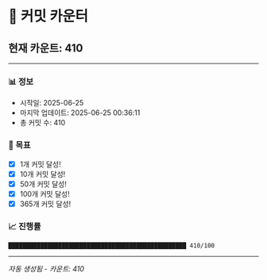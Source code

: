 # 🔢 커밋 카운터

## 현재 카운트: 410

---

### 📊 정보
- 시작일: 2025-06-25
- 마지막 업데이트: 2025-06-25 00:36:11
- 총 커밋 수: 410

### 🎯 목표
- [x] 1개 커밋 달성!
- [x] 10개 커밋 달성!
- [x] 50개 커밋 달성!
- [x] 100개 커밋 달성!
- [x] 365개 커밋 달성!

### 📈 진행률
```
██████████████████████████████████████████████████ 410/100
```

---
*자동 생성됨 - 카운트: 410*
